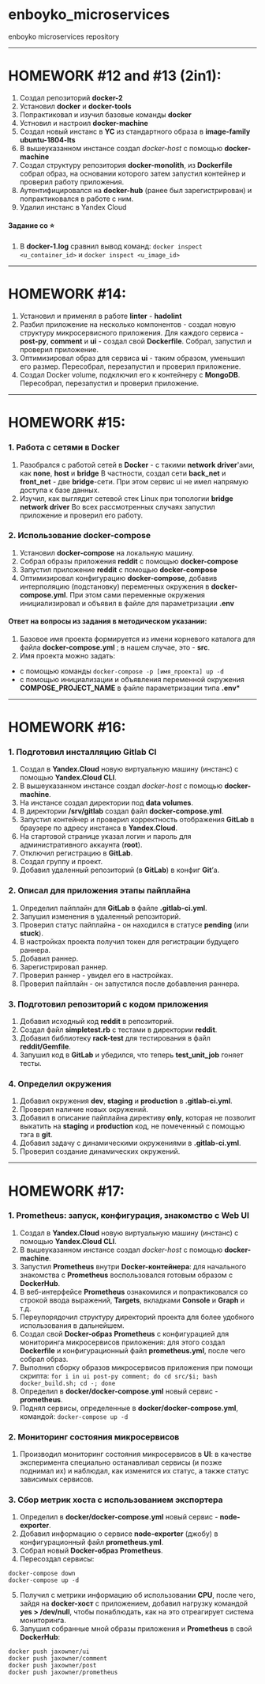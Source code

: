 # enboyko_microservices
enboyko microservices repository

---
# HOMEWORK #12 and #13 (2in1):

1. Создал репозиторий **docker-2**
2. Установил **docker** и **docker-tools**
3. Попрактиковал и изучил базовые команды **docker**
4. Устновил и настроил **docker-machine**
5. Создал новый инстанс в **YC** из стандартного образа в **image-family** **ubuntu-1804-lts**
6. В вышеуказанном инстансе создал *docker-host* с помощью **docker-machine**
7. Создал структуру репозитория **docker-monolith**, из **Dockerfile** собрал образ, на основании которого затем запустил контейнер и проверил работу приложения.
8. Аутентифицировался на **docker-hub** (ранее был зарегистрирован) и попрактиковался в работе с ним.
9. Удалил инстанс в Yandex Cloud

#### Задание со ⭐

1. В **docker-1.log** сравнил вывод команд:
    `docker inspect <u_container_id>`
    и
    `docker inspect <u_image_id>`

---
# HOMEWORK #14:

1. Установил и применял в работе **linter** - **hadolint**
2. Разбил приложение на несколько компонентов - создал новую структуру микросервисного приложения.
Для каждого сервиса - **post-py**, **comment** и **ui** - создал свой **Dockerfile**. Собрал, запустил и проверил приложение.
3. Оптимизировал образ для сервиса **ui** - таким образом, уменьшил его размер. Пересобрал, перезапустил и проверил приложение.
4. Создал Docker volume, подключил его к контейнеру с **MongoDB**. Пересобрал, перезапустил и проверил приложение.

---
# HOMEWORK #15:

### 1. Работа с сетями в Docker
1. Разобрался с работой сетей в **Docker** - с такими **network driver**'ами, как **none**, **host** и **bridge**
В частности, создал сети **back_net** и **front_net** - две **bridge**-сети. При этом сервис ui не имел напрямую доступа к базе данных.
2. Изучил, как выглядит сетевой стек Linux при топологии **bridge network driver**
Во всех рассмотренных случаях запустил приложение и проверил его работу.

### 2. Использование docker-compose
1. Установил **docker-compose** на локальную машину.
2. Собрал образы приложения **reddit** с помощью **docker-compose**
3. Запустил приложение **reddit** с помощью **docker-compose**
4. Оптимизировал конфигурацию **docker-compose**, добавив интерполяцию (подстановку) переменных окружения в **docker-compose.yml**. При этом сами переменные окружения инициализировал и объявил в файле для параметризации **.env**

#### Ответ на вопросы из задания в методическом указании:
1. Базовое имя проекта формируется из имени корневого каталога для файла **docker-compose.yml** ; в нашем случае, это - **src**.
2. Имя проекта можно задать:
- с помощью команды `docker-compose -p [имя_проекта] up -d`
- с помощью инициализации и объявления переменной окружения **COMPOSE_PROJECT_NAME** в файле параметризации типа **.env***

---
# HOMEWORK #16:

### 1. Подготовил инсталляцию Gitlab CI
1. Создал в **Yandex.Cloud** новую виртуальную машину (инстанс) с помощью **Yandex.Cloud CLI**.
2. В вышеуказанном инстансе создал *docker-host* с помощью **docker-machine**.
3. На инстансе создал директории под **data volumes**.
4. В директории **/srv/gitlab** создал файл **docker-compose.yml**.
5. Запустил контейнер и проверил корректность отображения **GitLab** в браузере по адресу инстанса в **Yandex.Cloud**.
6. На стартовой странице указал логин и пароль для административного аккаунта (**root**).
7. Отключил регистрацию в **GitLab**.
8. Создал группу и проект.
9. Добавил удаленный репозиторий (в **GitLab**) в конфиг **Git**’а.

### 2. Описал для приложения этапы пайплайна
1. Определил пайплайн для **GitLab** в файле **.gitlab-ci.yml**.
2. Запушил изменения в удаленный репозиторий.
3. Проверил статус пайплайна - он находился в статусе **pending** (или **stuck**).
4. В настройках проекта получил токен для регистрации будущего раннера.
5. Добавил раннер.
6. Зарегистрировал раннер.
7. Проверил раннер - увидел его в настройках.
8. Проверил пайплайн - он запустился после добавления раннера.

### 3. Подготовил репозиторий с кодом приложения
1. Добавил исходный код **reddit** в репозиторий.
2. Создал файл **simpletest.rb** с тестами в директории **reddit**.
3. Добавил библиотеку **rack-test** для тестирования в файл **reddit/Gemfile**.
4. Запушил код в **GitLab** и убедился, что теперь **test_unit_job** гоняет тесты.

### 4. Определил окружения
1. Добавил окружения **dev**, **staging** и **production** в **.gitlab-ci.yml**.
2. Проверил наличие новых окружений.
3. Добавил в описание пайплайна директиву **only**, которая не позволит выкатить на **staging** и **production** код, не помеченный с помощью тэга в **git**.
4. Добавил задачу с динамическими окружениями в **.gitlab-ci.yml**.
5. Проверил создание динамических окружений.

---
# HOMEWORK #17:

### 1. Prometheus: запуск, конфигурация, знакомство с Web UI
1. Создал в **Yandex.Cloud** новую виртуальную машину (инстанс) с помощью **Yandex.Cloud CLI**.
2. В вышеуказанном инстансе создал *docker-host* с помощью **docker-machine**.
3. Запустил **Prometheus** внутри **Docker-контейнера**: для начального знакомства с **Prometheus** воспользовался готовым образом с **DockerHub**.
4. В веб-интерфейсе **Prometheus** ознакомился и попрактиковался со строкой ввода выражений, **Targets**, вкладками **Console** и **Graph** и т.д.
5. Переупорядочил структуру директорий проекта для более удобного использования в дальнейшем.
6. Создал свой **Docker-образ** **Prometheus** с конфигурацией для мониторинга микросервисов приложения: для этого создал **Dockerfile** и конфигурационный файл **prometheus.yml**, после чего собрал образ.
7. Выполнил сборку образов микросервисов приложения при помощи скрипта:
`for i in ui post-py comment; do cd src/$i; bash docker_build.sh; cd -; done`
8. Определил в **docker/docker-compose.yml** новый сервис - **prometheus**.
9. Поднял сервисы, определенные в **docker/docker-compose.yml**, командой:
`docker-compose up -d`

### 2. Мониторинг состояния микросервисов
1. Производил мониторинг состояния микросервисов в **UI**: в качестве эксперимента специально останавливал сервисы (и позже поднимал их) и наблюдал, как изменится их статус, а также статус зависимых сервисов.

### 3. Сбор метрик хоста с использованием экспортера

1. Определил в **docker/docker-compose.yml** новый сервис - **node-exporter**.
2. Добавил информацию о сервисе **node-exporter** (джобу) в конфигурационный файл **prometheus.yml**.
3. Собрал новый **Docker-образ** **Prometheus**.
4. Пересоздал сервисы:
```
docker-compose down
docker-compose up -d
```
5. Получил с метрики информацию об использовании **CPU**, после чего, зайдя на **docker-хост** с приложением, добавил нагрузку командой **yes > /dev/null**, чтобы понаблюдать, как на это отреагирует система мониторинга.
6. Запушил собранные мной образы приложения и **Prometheus** в свой **DockerHub**:
```
docker push jaxowner/ui
docker push jaxowner/comment
docker push jaxowner/post
docker push jaxowner/prometheus
```
